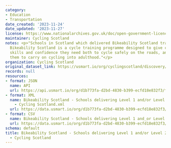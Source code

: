 ```yaml
---
category:
- Education
- Transportation
date_created: '2023-11-24'
date_updated: '2023-11-27'
license: https://www.nationalarchives.gov.uk/doc/open-government-licence/version/3/
maintainer: Cycling Scotland
notes: <p>"Schools in Scotland which delivered Bikeability Scotland training in 2022/23.
  Bikeability Scotland is a cycle training programme designed to give children the
  skills and confidence they need both to cycle safely on the roads, and to encourage
  them to carry on cycling into adulthood."</p>
organization: Cycling Scotland
original_dataset_link: https://usmart.io/org/cyclingscotland/discovery/discovery-view-detail/9dcce55c-6dc1-42cc-a8c9-803a8b5c9c03
records: null
resources:
- format: JSON
  name: API
  url: https://api.usmart.io/org/d1b773fa-d2bd-4830-b399-ecfd18e832f3/fd36e58b-80df-45e7-9246-ac575bb6cdc3/1/urql
- format: XML
  name: Bikeability Scotland - Schools delivering Level 1 and/or Level 2 - 2022/23
    - Cycling Scotland.xml
  url: https://data.usmart.io/org/d1b773fa-d2bd-4830-b399-ecfd18e832f3/resource?resourceGUID=4d13202f-7b0e-44a7-b05c-2b0802e162e0
- format: CSV
  name: Bikeability Scotland - Schools delivering Level 1 and_or Level 2 - 2022_23.csv
  url: https://data.usmart.io/org/d1b773fa-d2bd-4830-b399-ecfd18e832f3/resource?resourceGUID=1968305c-7722-4e39-9a92-bc6d323e8744
schema: default
title: Bikeability Scotland - Schools delivering Level 1 and/or Level 2 - 2022/23
  - Cycling Scotland
---
```

